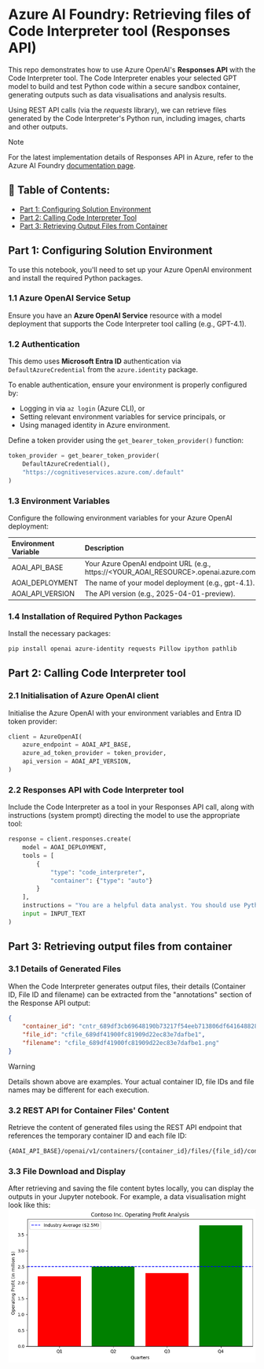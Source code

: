 # Azure AI Foundry: Retrieving files of Code Interpreter tool (Responses API)

This repo demonstrates how to use Azure OpenAI's **Responses API** with the Code Interpreter tool. The Code Interpreter enables your selected GPT model to build and test Python code within a secure sandbox container, generating outputs such as data visualisations and analysis results.

Using REST API calls (via the *requests* library), we can retrieve files generated by the Code Interpreter's Python run, including images, charts and other outputs.

> [!NOTE]
> For the latest implementation details of Responses API in Azure, refer to the Azure AI Foundry [documentation page](https://learn.microsoft.com/en-us/azure/ai-foundry/openai/how-to/responses).

## 📑 Table of Contents:
- [Part 1: Configuring Solution Environment](#part-1-configuring-solution-environment)
- [Part 2: Calling Code Interpreter Tool](#part-2-calling-code-interpreter-tool)
- [Part 3: Retrieving Output Files from Container](#part-3-retrieving-output-files-from-container)

## Part 1: Configuring Solution Environment
To use this notebook, you'll need to set up your Azure OpenAI environment and install the required Python packages.

### 1.1 Azure OpenAI Service Setup
Ensure you have an **Azure OpenAI Service** resource with a model deployment that supports the Code Interpreter tool calling (e.g., GPT-4.1).

### 1.2 Authentication
This demo uses **Microsoft Entra ID** authentication via `DefaultAzureCredential` from the `azure.identity` package.

To enable authentication, ensure your environment is properly configured by:
- Logging in via `az login` (Azure CLI), or
- Setting relevant environment variables for service principals, or
- Using managed identity in Azure environment.

Define a token provider using the `get_bearer_token_provider()` function:
``` Python
token_provider = get_bearer_token_provider(
    DefaultAzureCredential(),
    "https://cognitiveservices.azure.com/.default"
)
```

### 1.3 Environment Variables
Configure the following environment variables for your Azure OpenAI deployment:

| Environment Variable     | Description                                                                             |
| :----------------------- | :-------------------------------------------------------------------------------------- |
| AOAI_API_BASE            | Your Azure OpenAI endpoint URL (e.g., https://<YOUR_AOAI_RESOURCE>.openai.azure.com).   |
| AOAI_DEPLOYMENT          | The name of your model deployment (e.g., gpt-4.1).                                      |
| AOAI_API_VERSION         | The API version (e.g., 2025-04-01-preview).                                             |

### 1.4 Installation of Required Python Packages
Install the necessary packages:
``` bash
pip install openai azure-identity requests Pillow ipython pathlib
```

## Part 2: Calling Code Interpreter tool

### 2.1 Initialisation of Azure OpenAI client
Initialise the Azure OpenAI with your environment variables and Entra ID token provider:
``` Python
client = AzureOpenAI(
    azure_endpoint = AOAI_API_BASE,
    azure_ad_token_provider = token_provider,
    api_version = AOAI_API_VERSION,
)
```

### 2.2 Responses API with Code Interpreter tool
Include the Code Interpreter as a tool in your Responses API call, along with instructions (system prompt) directing the model to use the appropriate tool:
``` Python
response = client.responses.create(
    model = AOAI_DEPLOYMENT,
    tools = [
        {
            "type": "code_interpreter",
            "container": {"type": "auto"}
        }
    ],
    instructions = "You are a helpful data analyst. You should use Python tool to perform required calculations.",
    input = INPUT_TEXT
)
```

## Part 3: Retrieving output files from container

### 3.1 Details of Generated Files
When the Code Interpreter generates output files, their details (Container ID, File ID and filename) can be extracted from the "annotations" section of the Response API output:
``` JSON
{
    "container_id": "cntr_689df3cb69648190b73217f54eeb713806df641648828556",
    "file_id": "cfile_689df41900fc81909d22ec83e7dafbe1",
    "filename": "cfile_689df41900fc81909d22ec83e7dafbe1.png"
}
```
> [!WARNING]
> Details shown above are examples. Your actual container ID, file IDs and file names may be different for each execution.

### 3.2 REST API for Container Files' Content
Retrieve the content of generated files using the REST API endpoint that references the temporary container ID and each file ID:
``` bash
{AOAI_API_BASE}/openai/v1/containers/{container_id}/files/{file_id}/content
```

### 3.3 File Download and Display
After retrieving and saving the file content bytes locally, you can display the outputs in your Jupyter notebook. For example, a data visualisation might look like this:
![Image of Contoso Operating Profit chart](images/contoso_operating_profit.png)
